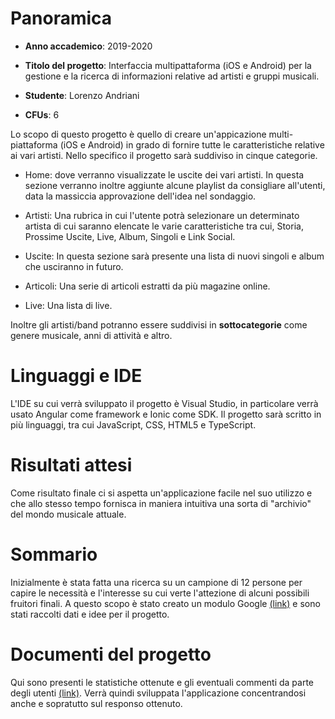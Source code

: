 # Panoramica

- **Anno accademico**: 2019-2020

- **Titolo del progetto**: Interfaccia multipattaforma (iOS e Android) per la gestione e la ricerca di informazioni relative ad artisti e gruppi musicali.

- **Studente**: Lorenzo Andriani

- **CFUs**: 6

Lo scopo di questo progetto è quello di creare un'appicazione multi-piattaforma (iOS e Android) in grado di fornire tutte le caratteristiche relative ai vari artisti. Nello specifico il progetto sarà suddiviso in cinque categorie. 

- Home: dove verranno visualizzate le uscite dei vari artisti. In questa sezione verranno inoltre aggiunte alcune playlist da consigliare all'utenti, data la massiccia approvazione dell'idea nel sondaggio.

- Artisti: Una rubrica in cui l'utente potrà selezionare un determinato artista di cui saranno elencate le varie caratteristiche tra cui, Storia, Prossime Uscite, Live, Album, Singoli e Link Social.

- Uscite: In questa sezione sarà presente una lista di nuovi singoli e album che usciranno in futuro.

- Articoli: Una serie di articoli estratti da più magazine online.

- Live: Una lista di live.

Inoltre gli artisti/band potranno essere suddivisi in **sottocategorie** come genere musicale, anni di attività e altro.

# Linguaggi e IDE

L'IDE su cui verrà sviluppato il progetto è Visual Studio, in particolare verrà usato Angular come framework e Ionic come SDK. Il progetto sarà scritto in più linguaggi, tra cui JavaScript, CSS, HTML5 e TypeScript.


# Risultati attesi

Come risultato finale ci si aspetta un'applicazione facile nel suo utilizzo e che allo stesso tempo fornisca in maniera intuitiva una sorta di "archivio" del mondo musicale attuale. 

# Sommario
  
 Inizialmente è stata fatta una ricerca su un campione di 12 persone per capire le necessità e l'interesse su cui verte l'attezione di alcuni possibili fruitori finali. A questo scopo è stato creato un modulo Google [(link)](https://forms.gle/14nzKjwpztQkoJcHA) e sono stati raccolti dati e idee per il progetto. 

# Documenti del progetto
  
Qui sono presenti le statistiche ottenute e gli eventuali commenti da parte degli utenti [(link)](https://github.com/LorenzoAndriani/progettoHCI/tree/master/Statistiche). Verrà quindi sviluppata l'applicazione concentrandosi anche e sopratutto sul responso ottenuto.
